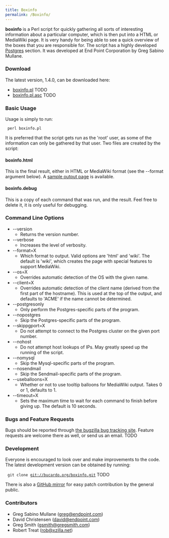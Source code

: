 ```yaml
---
title: Boxinfo
permalink: /Boxinfo/
---
```


**boxinfo** is a Perl script for quickly gathering all sorts of interesting information about a particular computer, which is then put into a HTML or MediaWiki page. It is very handy for being able to see a quick overview of the boxes that you are responsible for. The script has a highly developed [Postgres](/Postgres "wikilink") section. It was developed at End Point Corporation by Greg Sabino Mullane.

### Download

The latest version, 1.4.0, can be downloaded here:

-   [boxinfo.pl](http://bucardo.org/downloads/boxinfo.pl) TODO
-   [boxinfo.pl.asc](http://bucardo.org/downloads/boxinfo.pl.asc) TODO

### Basic Usage

Usage is simply to run:

` perl boxinfo.pl`

It is preferred that the script gets run as the 'root' user, as some of the information can only be gathered by that user. Two files are created by the script:

#### boxinfo.html

This is the final result, either in HTML or MediaWiki format (see the --format argument below). A [sample output page](/Boxinfo/Example "wikilink") is available.

#### boxinfo.debug

This is a copy of each command that was run, and the result. Feel free to delete it, it is only useful for debugging.

### Command Line Options

-   --version
    -   Returns the version number.
-   --verbose
    -   Increases the level of verbosity.
-   --format=X
    -   Which format to output. Valid options are 'html' and 'wiki'. The default is 'wiki', which creates the page with special features to support MediaWiki.
-   --os=X
    -   Overrides automatic detection of the OS with the given name.
-   --client=X
    -   Overrides automatic detection of the client name (derived from the first part of the hostname). This is used at the top of the output, and defaults to 'ACME' if the name cannot be determined.
-   --postgresonly
    -   Only perform the Postgres-specific parts of the program.
-   --nopostgres
    -   Skip the Postgres-specific parts of the program.
-   --skippgport=X
    -   Do not attempt to connect to the Postgres cluster on the given port number.
-   --nohost
    -   Do not attempt host lookups of IPs. May greatly speed up the running of the script.
-   --nomysql
    -   Skip the Mysql-specific parts of the program.
-   --nosendmail
    -   Skip the Sendmail-specific parts of the program.
-   --useballoons=X
    -   Whether or not to use tooltip balloons for MediaWiki output. Takes 0 or 1, defaults to 1.
-   --timeout=X
    -   Sets the maximum time to wait for each command to finish before giving up. The default is 10 seconds.

### Bugs and Feature Requests

Bugs should be reported through [the bugzilla bug tracking site](http://bucardo.org/bugzilla). Feature requests are welcome there as well, or send us an email. TODO

### Development

Everyone is encouraged to look over and make improvements to the code. The latest development version can be obtained by running:

` git clone `[`git://bucardo.org/boxinfo.git`](git://bucardo.org/boxinfo.git) TODO

There is also a [GitHub mirror](http://github.com/bucardo) for easy patch contribution by the general public.

### Contributors

-   Greg Sabino Mullane (greg@endpoint.com)
-   David Christensen (david@endpoint.com)
-   Greg Smith (gsmith@gregsmith.com)
-   Robert Treat (rob@xzilla.net)
